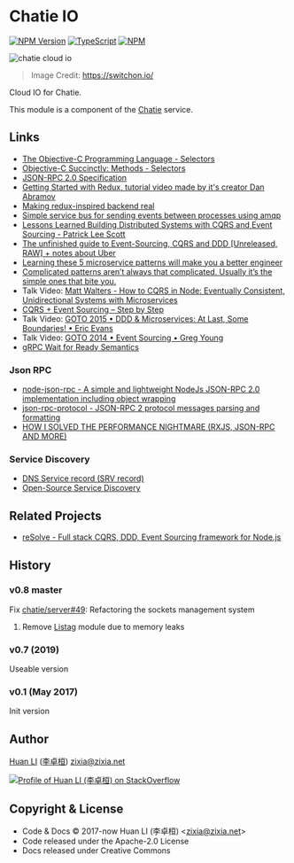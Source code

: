 # Chatie IO

[![NPM Version](https://badge.fury.io/js/%40chatie%2Fio.svg)](https://www.npmjs.com/package/@chatie/io)
[![TypeScript](https://img.shields.io/badge/%3C%2F%3E-TypeScript-blue.svg)](https://www.typescriptlang.org/)
[![NPM](https://github.com/Chatie/io/workflows/NPM/badge.svg)](https://github.com/Chatie/io/actions?query=workflow%3ANPM)

<!--
[![Linux/Mac Build Status](https://travis-ci.com/Chatie/io.svg?branch=master)](https://travis-ci.com/Chatie/io)
-->

![chatie cloud io](https://chatie.github.io/io/images/cloud-io.png)

> Image Credit: <https://switchon.io/>

Cloud IO for Chatie.

This module is a component of the [Chatie](https://www.chatie.io) service.

## Links

- [The Objective-C Programming Language - Selectors](https://developer.apple.com/library/archive/documentation/Cocoa/Conceptual/ObjectiveC/Chapters/ocSelectors.html)
- [Objective-C Succinctly: Methods - Selectors](https://code.tutsplus.com/tutorials/objective-c-succinctly-methods--mobile-22014)
- [JSON-RPC 2.0 Specification](https://www.jsonrpc.org/specification)
- [Getting Started with Redux, tutorial video made by it's creator Dan Abramov](https://egghead.io/courses/getting-started-with-redux)
- [Making redux-inspired backend real](https://medium.com/resolvejs/resolve-redux-backend-ebcfc79bbbea)
- [Simple service bus for sending events between processes using amqp](https://github.com/mateodelnorte/servicebus)
- [Lessons Learned Building Distributed Systems with CQRS and Event Sourcing - Patrick Lee Scott](https://hackernoon.com/lessons-ive-learned-building-distributed-systems-with-cqrs-and-event-sourcing-ece284ecc1a1)
- [The unfinished guide to Event-Sourcing, CQRS and DDD [Unreleased, RAW] + notes about Uber](https://medium.com/@metnew/the-unfinished-guide-to-event-sourcing-cqrs-and-ddd-unreleased-raw-ff798b554837)
- [Learning these 5 microservice patterns will make you a better engineer](https://hackernoon.com/learning-these-5-microservice-patterns-will-make-you-a-better-engineer-52fc779c470a)
- [Complicated patterns aren’t always that complicated. Usually it’s the simple ones that bite you.](https://hackernoon.com/complicated-patterns-arent-always-that-complicated-usually-it-s-the-simple-ones-that-bite-you-caf870f2bf03)
- Talk Video: [Matt Walters - How to CQRS in Node: Eventually Consistent, Unidirectional Systems with Microservices](https://www.youtube.com/watch?v=4k7bLtqXb8c)
- [CQRS + Event Sourcing – Step by Step](https://danielwhittaker.me/2020/02/20/cqrs-step-step-guide-flow-typical-application/)
- Talk Video: [GOTO 2015 • DDD & Microservices: At Last, Some Boundaries! • Eric Evans](https://www.youtube.com/watch?v=yPvef9R3k-M)
- Talk Video: [GOTO 2014 • Event Sourcing • Greg Young](https://www.youtube.com/watch?v=8JKjvY4etTY)
- [gRPC Wait for Ready Semantics](https://github.com/grpc/grpc/blob/master/doc/wait-for-ready.md)

### Json RPC

- [node-json-rpc - A simple and lightweight NodeJs JSON-RPC 2.0 implementation including object wrapping](https://github.com/riga/node-json-rpc)
- [json-rpc-protocol - JSON-RPC 2 protocol messages parsing and formatting](https://github.com/JsCommunity/json-rpc-protocol)
- [HOW I SOLVED THE PERFORMANCE NIGHTMARE (RXJS, JSON-RPC AND MORE)](http://aalhamali.blogspot.com/2018/02/how-i-solved-performance-nightmare-rxjs.html)

### Service Discovery

- [DNS Service record (SRV record)](https://en.wikipedia.org/wiki/SRV_record)
- [Open-Source Service Discovery](http://jasonwilder.com/blog/2014/02/04/service-discovery-in-the-cloud/)

## Related Projects

- [reSolve - Full stack CQRS, DDD, Event Sourcing framework for Node.js](https://github.com/reimagined/resolve)

## History

### v0.8 master

Fix [chatie/server#49](https://github.com/Chatie/server/issues/49): Refactoring the sockets management system

1. Remove [Listag](https://www.npmjs.com/package/listag) module due to memory leaks

### v0.7 (2019)

Useable version

### v0.1 (May 2017)

Init version

## Author

[Huan LI](https://github.com/huan) ([李卓桓](http://linkedin.com/in/zixia)) zixia@zixia.net

[![Profile of Huan LI (李卓桓) on StackOverflow](https://stackexchange.com/users/flair/265499.png)](https://stackexchange.com/users/265499)

## Copyright & License

- Code & Docs © 2017-now Huan LI (李卓桓) \<zixia@zixia.net\>
- Code released under the Apache-2.0 License
- Docs released under Creative Commons
